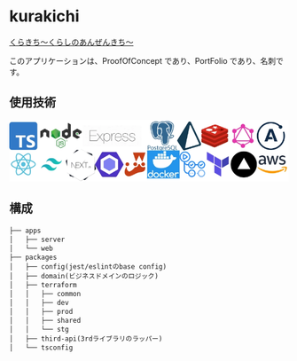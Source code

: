 # kurakichi

[くらきち〜くらしのあんぜんきち〜](https://www.kurakichi.org)

このアプリケーションは、ProofOfConcept であり、PortFolio であり、名刺です。

## 使用技術

![kurakichi-technologies](https://github.com/Tak-Irie/kurakichi/blob/imagesForGithub/images/kurakichi-technologies.webp)

## 構成

```Text
├── apps
│   ├── server
│   └── web
├── packages
│   ├── config(jest/eslintのbase config)
│   ├── domain(ビジネスドメインのロジック)
│   ├── terraform
│   │   ├── common
│   │   ├── dev
│   │   ├── prod
│   │   ├── shared
│   │   └── stg
│   ├── third-api(3rdライブラリのラッパー)
│   └── tsconfig
```
